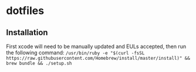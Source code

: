 # dotfiles
## Installation

First xcode will need to be manually updated and EULs accepted, then run the following command:
 ```/usr/bin/ruby -e "$(curl -fsSL https://raw.githubusercontent.com/Homebrew/install/master/install)" && brew bundle && ./setup.sh```
